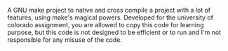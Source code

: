 A GNU make project to native and cross compile a project with a lot of features, using make's magical powers. Developed for the university of colorado assignment, you are allowed to copy this code for learning purpose, but this code is not designed to be efficient or to run and I'm not responsible for any misuse of the code.

